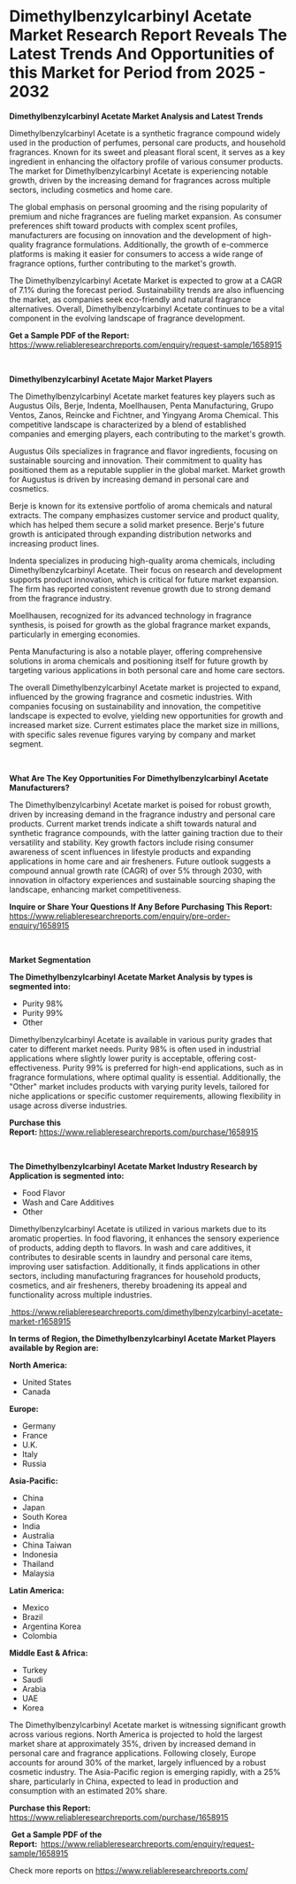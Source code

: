 <p><h1>Dimethylbenzylcarbinyl Acetate Market Research Report Reveals The Latest Trends And Opportunities of this Market for Period from 2025 - 2032</h1></p><p><strong>Dimethylbenzylcarbinyl Acetate Market Analysis and Latest Trends</strong></p>
<p><p>Dimethylbenzylcarbinyl Acetate is a synthetic fragrance compound widely used in the production of perfumes, personal care products, and household fragrances. Known for its sweet and pleasant floral scent, it serves as a key ingredient in enhancing the olfactory profile of various consumer products. The market for Dimethylbenzylcarbinyl Acetate is experiencing notable growth, driven by the increasing demand for fragrances across multiple sectors, including cosmetics and home care.</p><p>The global emphasis on personal grooming and the rising popularity of premium and niche fragrances are fueling market expansion. As consumer preferences shift toward products with complex scent profiles, manufacturers are focusing on innovation and the development of high-quality fragrance formulations. Additionally, the growth of e-commerce platforms is making it easier for consumers to access a wide range of fragrance options, further contributing to the market's growth.</p><p>The Dimethylbenzylcarbinyl Acetate Market is expected to grow at a CAGR of 7.1% during the forecast period. Sustainability trends are also influencing the market, as companies seek eco-friendly and natural fragrance alternatives. Overall, Dimethylbenzylcarbinyl Acetate continues to be a vital component in the evolving landscape of fragrance development.</p></p>
<p><strong>Get a Sample PDF of the Report:&nbsp;</strong> <a href="https://www.reliableresearchreports.com/enquiry/request-sample/1658915?utm_campaign=2224&utm_medium=2&utm_source=Github&utm_content=ia&utm_term=23032025&utm_id=dimethylbenzylcarbinyl-acetate">https://www.reliableresearchreports.com/enquiry/request-sample/1658915</a></p>
<p>&nbsp;</p>
<p><strong>Dimethylbenzylcarbinyl Acetate Major Market Players</strong></p>
<p><p>The Dimethylbenzylcarbinyl Acetate market features key players such as Augustus Oils, Berje, Indenta, Moellhausen, Penta Manufacturing, Grupo Ventos, Zanos, Reincke and Fichtner, and Yingyang Aroma Chemical. This competitive landscape is characterized by a blend of established companies and emerging players, each contributing to the market's growth.</p><p>Augustus Oils specializes in fragrance and flavor ingredients, focusing on sustainable sourcing and innovation. Their commitment to quality has positioned them as a reputable supplier in the global market. Market growth for Augustus is driven by increasing demand in personal care and cosmetics.</p><p>Berje is known for its extensive portfolio of aroma chemicals and natural extracts. The company emphasizes customer service and product quality, which has helped them secure a solid market presence. Berje's future growth is anticipated through expanding distribution networks and increasing product lines.</p><p>Indenta specializes in producing high-quality aroma chemicals, including Dimethylbenzylcarbinyl Acetate. Their focus on research and development supports product innovation, which is critical for future market expansion. The firm has reported consistent revenue growth due to strong demand from the fragrance industry.</p><p>Moellhausen, recognized for its advanced technology in fragrance synthesis, is poised for growth as the global fragrance market expands, particularly in emerging economies.</p><p>Penta Manufacturing is also a notable player, offering comprehensive solutions in aroma chemicals and positioning itself for future growth by targeting various applications in both personal care and home care sectors.</p><p>The overall Dimethylbenzylcarbinyl Acetate market is projected to expand, influenced by the growing fragrance and cosmetic industries. With companies focusing on sustainability and innovation, the competitive landscape is expected to evolve, yielding new opportunities for growth and increased market size. Current estimates place the market size in millions, with specific sales revenue figures varying by company and market segment.</p></p>
<p>&nbsp;</p>
<p><strong>What Are The Key Opportunities For Dimethylbenzylcarbinyl Acetate Manufacturers?</strong></p>
<p><p>The Dimethylbenzylcarbinyl Acetate market is poised for robust growth, driven by increasing demand in the fragrance industry and personal care products. Current market trends indicate a shift towards natural and synthetic fragrance compounds, with the latter gaining traction due to their versatility and stability. Key growth factors include rising consumer awareness of scent influences in lifestyle products and expanding applications in home care and air fresheners. Future outlook suggests a compound annual growth rate (CAGR) of over 5% through 2030, with innovation in olfactory experiences and sustainable sourcing shaping the landscape, enhancing market competitiveness.</p></p>
<p><strong>Inquire or Share Your Questions If Any Before Purchasing This Report:</strong> <a href="https://www.reliableresearchreports.com/enquiry/pre-order-enquiry/1658915?utm_campaign=2224&utm_medium=2&utm_source=Github&utm_content=ia&utm_term=23032025&utm_id=dimethylbenzylcarbinyl-acetate">https://www.reliableresearchreports.com/enquiry/pre-order-enquiry/1658915</a></p>
<p>&nbsp;</p>
<p><strong>Market Segmentation</strong></p>
<p><strong>The Dimethylbenzylcarbinyl Acetate Market Analysis by types is segmented into:</strong></p>
<p><ul><li>Purity 98%</li><li>Purity 99%</li><li>Other</li></ul></p>
<p><p>Dimethylbenzylcarbinyl Acetate is available in various purity grades that cater to different market needs. Purity 98% is often used in industrial applications where slightly lower purity is acceptable, offering cost-effectiveness. Purity 99% is preferred for high-end applications, such as in fragrance formulations, where optimal quality is essential. Additionally, the "Other" market includes products with varying purity levels, tailored for niche applications or specific customer requirements, allowing flexibility in usage across diverse industries.</p></p>
<p><strong>Purchase this Report:&nbsp;</strong><a href="https://www.reliableresearchreports.com/purchase/1658915?utm_campaign=2224&utm_medium=2&utm_source=Github&utm_content=ia&utm_term=23032025&utm_id=dimethylbenzylcarbinyl-acetate">https://www.reliableresearchreports.com/purchase/1658915</a></p>
<p>&nbsp;</p>
<p><strong>The Dimethylbenzylcarbinyl Acetate Market Industry Research by Application is segmented into:</strong></p>
<p><ul><li>Food Flavor</li><li>Wash and Care Additives</li><li>Other</li></ul></p>
<p><p>Dimethylbenzylcarbinyl Acetate is utilized in various markets due to its aromatic properties. In food flavoring, it enhances the sensory experience of products, adding depth to flavors. In wash and care additives, it contributes to desirable scents in laundry and personal care items, improving user satisfaction. Additionally, it finds applications in other sectors, including manufacturing fragrances for household products, cosmetics, and air fresheners, thereby broadening its appeal and functionality across multiple industries.</p></p>
<p><a href="https://www.reliableresearchreports.com/dimethylbenzylcarbinyl-acetate-market-r1658915?utm_campaign=2224&utm_medium=2&utm_source=Github&utm_content=ia&utm_term=23032025&utm_id=dimethylbenzylcarbinyl-acetate">&nbsp;https://www.reliableresearchreports.com/dimethylbenzylcarbinyl-acetate-market-r1658915</a></p>
<p><strong>In terms of Region, the Dimethylbenzylcarbinyl Acetate Market Players available by Region are:</strong></p>
<p>
    <p> <strong> North America: </strong>
        <ul>
            <li>United States</li>
            <li>Canada</li>
        </ul>
        </p> 
    <p> <strong> Europe: </strong>
        <ul>
            <li>Germany</li>
            <li>France</li>
            <li>U.K.</li>
            <li>Italy</li>
            <li>Russia</li>
        </ul>
        </p> 
    <p> <strong> Asia-Pacific: </strong>
        <ul>
            <li>China</li>
            <li>Japan</li>
            <li>South Korea</li>
            <li>India</li>
            <li>Australia</li>
            <li>China Taiwan</li>
            <li>Indonesia</li>
            <li>Thailand</li>
            <li>Malaysia</li>
        </ul>
        </p> 
    <p> <strong> Latin America: </strong>
        <ul>
            <li>Mexico</li>
            <li>Brazil</li>
            <li>Argentina Korea</li>
            <li>Colombia</li>
        </ul>
        </p> 
    <p> <strong> Middle East & Africa: </strong>
        <ul>
            <li>Turkey</li>
            <li>Saudi</li>
            <li>Arabia</li>
            <li>UAE</li>
            <li>Korea</li>
        </ul>
    </p>
    </p>
<p><p>The Dimethylbenzylcarbinyl Acetate market is witnessing significant growth across various regions. North America is projected to hold the largest market share at approximately 35%, driven by increased demand in personal care and fragrance applications. Following closely, Europe accounts for around 30% of the market, largely influenced by a robust cosmetic industry. The Asia-Pacific region is emerging rapidly, with a 25% share, particularly in China, expected to lead in production and consumption with an estimated 20% share.</p></p>
<p><strong>Purchase this Report: </strong><a href="https://www.reliableresearchreports.com/purchase/1658915?utm_campaign=2224&utm_medium=2&utm_source=Github&utm_content=ia&utm_term=23032025&utm_id=dimethylbenzylcarbinyl-acetate">https://www.reliableresearchreports.com/purchase/1658915</a></p>
<p>&nbsp;<strong>Get a Sample PDF of the Report:&nbsp;&nbsp;</strong><a href="https://www.reliableresearchreports.com/enquiry/request-sample/1658915?utm_campaign=2224&utm_medium=2&utm_source=Github&utm_content=ia&utm_term=23032025&utm_id=dimethylbenzylcarbinyl-acetate">https://www.reliableresearchreports.com/enquiry/request-sample/1658915</a></p>
<p><strong></strong></p>
<p>Check more reports on <a href="https://www.reliableresearchreports.com/?utm_campaign=2224&utm_medium=2&utm_source=Github&utm_content=ia&utm_term=23032025&utm_id=dimethylbenzylcarbinyl-acetate">https://www.reliableresearchreports.com/</a></p>